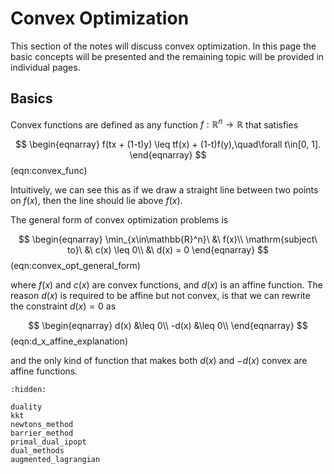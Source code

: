 # Convex Optimization

This section of the notes will discuss convex optimization. In this page the basic concepts will be presented and the remaining topic will be provided in individual pages.

## Basics

Convex functions are defined as any function $f: \mathbb{R}^n \rightarrow \mathbb{R}$ that satisfies

$$
\begin{eqnarray}
   f(tx + (1-t)y) \leq tf(x) + (1-t)f(y),\quad\forall t\in[0, 1].
\end{eqnarray}
$$(eqn:convex_func)

Intuitively, we can see this as if we draw a straight line between two points on $f(x)$, then the line should lie above $f(x)$.

The general form of convex optimization problems is

$$
\begin{eqnarray}
    \min_{x\in\mathbb{R}^n}\ &\ f(x)\\
    \mathrm{subject\ to}\ &\ c(x) \leq 0\\
                          &\ d(x) = 0
\end{eqnarray}
$$(eqn:convex_opt_general_form)

where $f(x)$ and $c(x)$ are convex functions, and $d(x)$ is an affine function. The reason $d(x)$ is required to be affine but not convex, is that we can rewrite the constraint $d(x) = 0$ as

$$
\begin{eqnarray}
    d(x) &\leq 0\\
    -d(x) &\leq 0\\
\end{eqnarray}
$$(eqn:d_x_affine_explanation)

and the only kind of function that makes both $d(x)$ and $-d(x)$ convex are affine functions.


```{toctree}
:hidden:

duality
kkt
newtons_method
barrier_method
primal_dual_ipopt
dual_methods
augmented_lagrangian
```